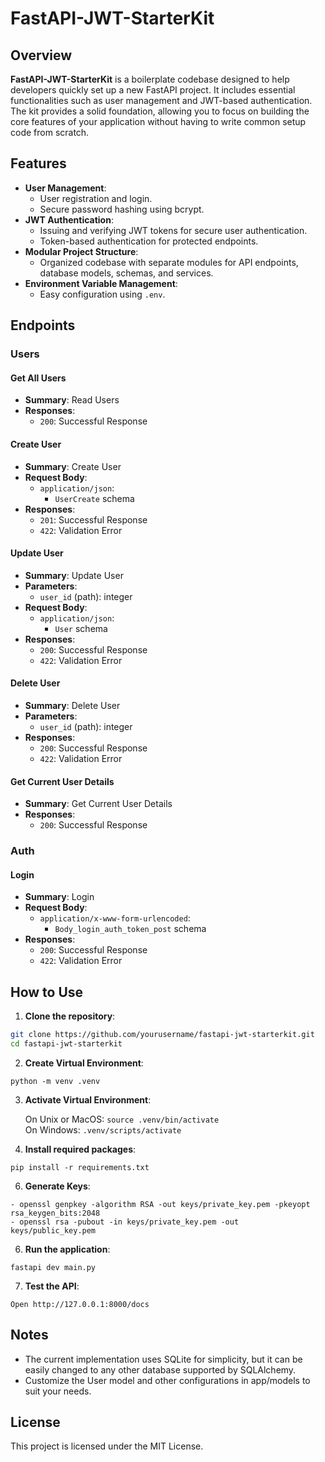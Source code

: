 # FastAPI-JWT-StarterKit

## Overview

**FastAPI-JWT-StarterKit** is a boilerplate codebase designed to help developers quickly set up a new FastAPI project. It includes essential functionalities such as user management and JWT-based authentication. The kit provides a solid foundation, allowing you to focus on building the core features of your application without having to write common setup code from scratch.

## Features

- **User Management**:
  - User registration and login.
  - Secure password hashing using bcrypt.
- **JWT Authentication**:
  - Issuing and verifying JWT tokens for secure user authentication.
  - Token-based authentication for protected endpoints.
- **Modular Project Structure**:
  - Organized codebase with separate modules for API endpoints, database models, schemas, and services.
- **Environment Variable Management**:
  - Easy configuration using `.env`.


## Endpoints

### Users

#### Get All Users


- **Summary**: Read Users
- **Responses**:
  - `200`: Successful Response

#### Create User


- **Summary**: Create User
- **Request Body**:
  - `application/json`:
    - `UserCreate` schema
- **Responses**:
  - `201`: Successful Response
  - `422`: Validation Error

#### Update User


- **Summary**: Update User
- **Parameters**:
  - `user_id` (path): integer
- **Request Body**:
  - `application/json`:
    - `User` schema
- **Responses**:
  - `200`: Successful Response
  - `422`: Validation Error

#### Delete User


- **Summary**: Delete User
- **Parameters**:
  - `user_id` (path): integer
- **Responses**:
  - `200`: Successful Response
  - `422`: Validation Error

#### Get Current User Details


- **Summary**: Get Current User Details
- **Responses**:
  - `200`: Successful Response

### Auth

#### Login


- **Summary**: Login
- **Request Body**:
  - `application/x-www-form-urlencoded`:
    - `Body_login_auth_token_post` schema
- **Responses**:
  - `200`: Successful Response
  - `422`: Validation Error

## How to Use

1. **Clone the repository**:
```bash 
git clone https://github.com/yourusername/fastapi-jwt-starterkit.git
cd fastapi-jwt-starterkit
```


2. **Create Virtual Environment**:
```properties
python -m venv .venv
```

3. **Activate Virtual Environment**:

    On Unix or MacOS:
        ```
        source .venv/bin/activate
        ```
    <br>On Windows: ```.venv/scripts/activate```


4. **Install required packages**:
```properties
pip install -r requirements.txt
```

6. **Generate Keys**:
```properties
- openssl genpkey -algorithm RSA -out keys/private_key.pem -pkeyopt rsa_keygen_bits:2048
- openssl rsa -pubout -in keys/private_key.pem -out keys/public_key.pem
```


6. **Run the application**:
```properties
fastapi dev main.py
```

7. **Test the API**:
```properties
Open http://127.0.0.1:8000/docs
```

## Notes
- The current implementation uses SQLite for simplicity, but it can be easily changed to any other database supported by SQLAlchemy.
- Customize the User model and other configurations in app/models to suit your needs.

## License
This project is licensed under the MIT License.
